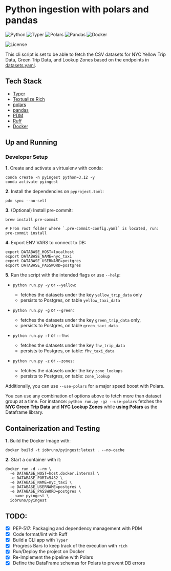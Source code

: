 # Python ingestion with polars and pandas

![Python](https://img.shields.io/badge/Python-3.12_|_3.11_|_3.10-4B8BBE.svg?style=flat&logo=python&logoColor=FFD43B&labelColor=306998)
![Typer](https://img.shields.io/badge/Typer-262A38?style=flat&logo=typer&logoColor=FFFFFF&labelColor=262A38)
![Polars](https://img.shields.io/badge/polars-24292E?style=flat&logo=polars&logoColor=CC792B&labelColor=24292E)
![Pandas](https://img.shields.io/badge/pandas-150458?style=flat&logo=pandas&logoColor=E70488&labelColor=150458)
![Docker](https://img.shields.io/badge/Docker-329DEE?style=flat&logo=docker&logoColor=white&labelColor=329DEE)

![License](https://img.shields.io/badge/license-CC--BY--SA--4.0-31393F?style=flat&logo=creativecommons&logoColor=black&labelColor=white)

This cli script is set to be able to fetch the CSV datasets for NYC Yellow Trip Data, Green Trip Data, and Lookup Zones
based on the endpoints in [datasets.yaml](./datasets.yaml).

## Tech Stack
- [Typer](https://typer.tiangolo.com/tutorial/)
- [Textualize Rich](https://github.com/Textualize/rich)
- [polars](https://docs.pola.rs/)
- [pandas](https://pandas.pydata.org/docs/user_guide/)
- [PDM](https://pdm-project.org/latest/usage/dependency/)
- [Ruff](https://docs.astral.sh/ruff/configuration/)
- [Docker](https://docs.docker.com/get-docker/)

## Up and Running

### Developer Setup

**1.** Create and activate a virtualenv with conda:
```shell
conda create -n pyingest python=3.12 -y
conda activate pyingest
```

**2.** Install the dependencies on `pyproject.toml`:
```shell
pdm sync --no-self
```

**3.** (Optional) Install pre-commit:
```shell
brew install pre-commit

# From root folder where `.pre-commit-config.yaml` is located, run:
pre-commit install
```

**4.** Export ENV VARS to connect to DB:
```shell
export DATABASE_HOST=localhost
export DATABASE_NAME=nyc_taxi
export DATABASE_USERNAME=postgres
export DATABASE_PASSWORD=postgres
```

**5.** Run the script with the intended flags or use `--help`:

- `python run.py -y` or `--yellow`:
  - fetches the datasets under the key `yellow_trip_data` only
  - persists to Postgres, on table `yellow_taxi_data`
  
- `python run.py -g` or `--green`:
  - fetches the datasets under the key `green_trip_data` only,
  - persists to Postgres, on table `green_taxi_data`

- `python run.py -f` or `--fhv`:
  - fetches the datasets under the key `fhv_trip_data`
  - persists to Postgres, on table: `fhv_taxi_data`

- `python run.py -z` or `--zones`:
  - fetches the datasets under the key `zone_lookups`
  - persists to Postgres, on table: `zone_lookup`

Additionally, you can use `--use-polars` for a major speed boost with Polars. 

You can use any combination of options above to fetch more than dataset group at a time. For instance: `python run.py -gz --use-polars` fetches the **NYC Green Trip Data** and **NYC Lookup Zones** while **using Polars** as the Dataframe library.

## Containerization and Testing

**1.** Build the Docker Image with:
```shell
docker build -t iobruno/pyingest:latest . --no-cache
```

**2.** Start a container with it:
```shell
docker run -d --rm \
  -e DATABASE_HOST=host.docker.internal \
  -e DATABASE_PORT=5432 \
  -e DATABASE_NAME=nyc_taxi \
  -e DATABASE_USERNAME=postgres \
  -e DATABASE_PASSWORD=postgres \
  --name pyingest \
  iobruno/pyingest
```

## TODO:
- [x] PEP-517: Packaging and dependency management with PDM
- [x] Code format/lint with Ruff
- [x] Build a CLI app with `Typer`
- [x] Progress Bars to keep track of the execution with `rich`
- [x] Run/Deploy the project on Docker
- [x] Re-Implement the pipeline with Polars
- [x] Define the DataFrame schemas for Polars to prevent DB errors
